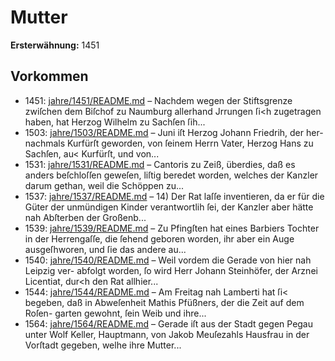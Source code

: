 # Mutter

**Ersterwähnung:** 1451

## Vorkommen
- 1451: [jahre/1451/README.md](../jahre/1451/README.md) – Nachdem wegen der Stiftsgrenze zwiſchen dem Biſchof
zu Naumburg allerhand Jrrungen ſi<h zugetragen haben,
hat Herzog Wilhelm zu Sachſen ſih...
- 1503: [jahre/1503/README.md](../jahre/1503/README.md) – Juni iſt Herzog Johann Friedrih, der her-
nachmals Kurfürſt geworden, von ſeinem Herrn Vater,
Herzog Hans zu Sachſen, au< Kurfürſt, und von...
- 1531: [jahre/1531/README.md](../jahre/1531/README.md) – Cantoris zu Zeiß, überdies, daß es anders beſchloſſen
geweſen, liſtig beredet worden, welches der Kanzler darum
gethan, weil die Schöppen zu...
- 1537: [jahre/1537/README.md](../jahre/1537/README.md) – 14) Der Rat laſſe inventieren, da er für die Güter
der unmündigen Kinder verantwortlih ſei, der Kanzler
aber hätte nah Abſterben der Großenb...
- 1539: [jahre/1539/README.md](../jahre/1539/README.md) – Zu Pfingſten hat eines Barbiers Tochter in der
Herrengaſſe, die ſehend geboren worden, ihr aber ein
Auge ausgeſhworen, und ſie das andere au...
- 1540: [jahre/1540/README.md](../jahre/1540/README.md) – Weil vordem die Gerade von hier nah Leipzig ver-
abfolgt worden, ſo wird Herr Johann Steinhöfer, der
Arznei Licentiat, dur<h den Rat allhier...
- 1544: [jahre/1544/README.md](../jahre/1544/README.md) – Am Freitag nah Lamberti hat ſi< begeben, daß in
Abweſenheit Mathis Pfüßners, der die Zeit auf dem Roſen-
garten gewohnt, ſein Weib und ihre...
- 1564: [jahre/1564/README.md](../jahre/1564/README.md) – Gerade iſt aus der Stadt gegen Pegau unter Wolf
Keller, Hauptmann, von Jakob Meuſezahls Hausfrau in
der Vorſtadt gegeben, welhe ihre Mutter...
